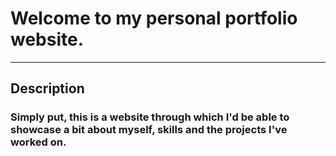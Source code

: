 # Welcome to my personal portfolio website.
***
## Description
### Simply put, this is a website through which I'd be able to showcase a bit about myself, skills and the projects I've worked on.
